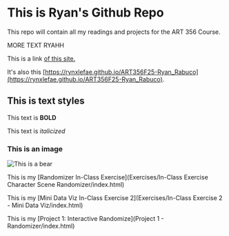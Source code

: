 # This is Ryan's Github Repo

This repo will contain all my readings and projects for the ART 356 Course.

MORE TEXT RYAHH

This is a link [of this site.](https://rynxlefae.github.io/ART356F25-Ryan_Rabuco)

It's also this [https://rynxlefae.github.io/ART356F25-Ryan_Rabuco](https://rynxlefae.github.io/ART356F25-Ryan_Rabuco).



## This is text styles

This text is **BOLD**

This text is *italicized*


### This is an image

![This is a bear](https://m.media-amazon.com/images/I/71F+Wog+n4L._UF350,350_QL80_.jpg)

This is my [Randomizer In-Class Exercise](Exercises/In-Class Exercise Character Scene Randomizer/index.html) 

This is my [Mini Data Viz In-Class Exercise 2](Exercises/In-Class Exercise 2 - Mini Data Viz/index.html) 

This is my [Project 1: Interactive Randomize](Project 1 - Randomizer/index.html)
